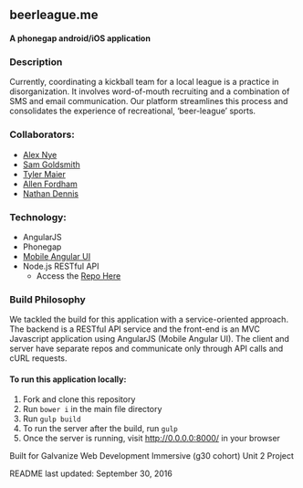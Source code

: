 ## __beerleague.me__
#### A phonegap android/iOS application
### Description
Currently, coordinating a kickball team for a local league is a practice in disorganization. It involves word-of-mouth recruiting and a combination of SMS and email communication. Our platform streamlines this process and consolidates the experience of recreational, ‘beer-league’ sports.

### Collaborators:
 - [Alex Nye](https://github.com/alnye655321)
 - [Sam Goldsmith](https://github.com/girlsam)
 - [Tyler Maier](https://github.com/tyguy310)
 - [Allen Fordham](http://github.com/Allen-37F)
 - [Nathan Dennis](http://github.com/nathanejbrown)

### Technology:
- AngularJS
- Phonegap
- [Mobile Angular UI](http://mobileangularui.com/)
- Node.js RESTful API
  - Access the [Repo Here](https://github.com/tyguy310/sports-league-manager)

### Build Philosophy
We tackled the build for this application with a service-oriented approach. The backend is a RESTful API service and the front-end is an MVC Javascript application using AngularJS (Mobile Angular UI). The client and server have separate repos and communicate only through API calls and cURL requests.  

#### To run this application locally:
  1. Fork and clone this repository
  1. Run `bower i` in the main file directory
  1. Run `gulp build`
  1. To run the server after the build, run `gulp`
  1. Once the server is running, visit http://0.0.0.0:8000/ in your browser

Built for Galvanize Web Development Immersive (g30 cohort) Unit 2 Project

README last updated: September 30, 2016
